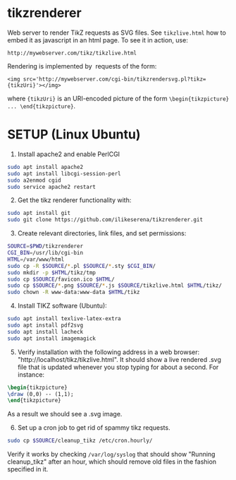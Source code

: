 # tikzrenderer

Web server to render TikZ requests as SVG files.
See `tikzlive.html` how to embed it as javascript in an html page.
To see it in action, use:
```http
http://mywebserver.com/tikz/tikzlive.html
```
Rendering is implemented by <img> requests of the form:
```http
<img src='http://mywebserver.com/cgi-bin/tikzrendersvg.pl?tikz={tikzUri}'></img>
```
where `{tikzUri}` is an URI-encoded picture of the form `\begin{tikzpicture} ... \end{tikzpicture}`.

# SETUP (Linux Ubuntu)

1. Install apache2 and enable PerlCGI

 ```bash
sudo apt install apache2
sudo apt install libcgi-session-perl
sudo a2enmod cgid
sudo service apache2 restart
``` 
2. Get the tikz renderer functionality with:

 ```bash
sudo apt install git
sudo git clone https://github.com/ilikeserena/tikzrenderer.git
```
3. Create relevant directories, link files, and set permissions:

 ```bash
SOURCE=$PWD/tikzrenderer
CGI_BIN=/usr/lib/cgi-bin
HTML=/var/www/html
sudo cp -R $SOURCE/*.pl $SOURCE/*.sty $CGI_BIN/
sudo mkdir -p $HTML/tikz/tmp
sudo cp $SOURCE/favicon.ico $HTML/
sudo cp $SOURCE/*.png $SOURCE/*.js $SOURCE/tikzlive.html $HTML/tikz/
sudo chown -R www-data:www-data $HTML/tikz
```
4. Install TIKZ software (Ubuntu):

 ```bash
sudo apt install texlive-latex-extra
sudo apt install pdf2svg
sudo apt install lacheck
sudo apt install imagemagick
```
5. Verify installation with the following address in a web browser:
   "http://localhost/tikz/tikzlive.html".
   It should show a live rendered .svg file that is updated whenever you stop typing for about a second.
   For instance:
 ```latex
\begin{tikzpicture}
\draw (0,0) -- (1,1);
\end{tikzpicture}
```
   As a result we should see a .svg image.

6. Set up a cron job to get rid of spammy tikz requests.

 ```bash
sudo cp $SOURCE/cleanup_tikz /etc/cron.hourly/
```
   Verify it works by checking `/var/log/syslog` that should show "Running cleanup_tikz" after an hour, which should remove old files in the fashion specified in it.
